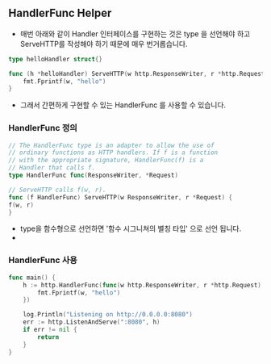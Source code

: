 ## HandlerFunc Helper
* 매번 아래와 같이 Handler 인터페이스를 구현하는 것은 type 을 선언해야 하고 ServeHTTP를 작성해야 하기 때문에 매우 번거롭습니다. 
```go
type helloHandler struct{}

func (h *helloHandler) ServeHTTP(w http.ResponseWriter, r *http.Request) {
    fmt.Fprintf(w, "hello")
}
```
* 그래서 간편하게 구현할 수 있는 HandlerFunc 를 사용할 수 있습니다. 
### HandlerFunc 정의
```go
// The HandlerFunc type is an adapter to allow the use of
// ordinary functions as HTTP handlers. If f is a function
// with the appropriate signature, HandlerFunc(f) is a
// Handler that calls f.
type HandlerFunc func(ResponseWriter, *Request)

// ServeHTTP calls f(w, r).
func (f HandlerFunc) ServeHTTP(w ResponseWriter, r *Request) {
f(w, r)
}
```
* type을 함수형으로 선언하면 '함수 시그니쳐의 별칭 타입' 으로 선언 됩니다.
* 

### HandlerFunc 사용
```go
func main() {
	h := http.HandlerFunc(func(w http.ResponseWriter, r *http.Request) {
		fmt.Fprintf(w, "hello")
	})

	log.Println("Listening on http://0.0.0.0:8080")
	err := http.ListenAndServe(":8080", h)
	if err != nil {
		return
	}
}
```